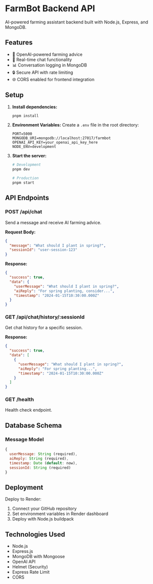 # FarmBot Backend API

AI-powered farming assistant backend built with Node.js, Express, and MongoDB.

## Features

- 🤖 OpenAI-powered farming advice
- 💬 Real-time chat functionality
- 📊 Conversation logging in MongoDB
- 🔒 Secure API with rate limiting
- 🌐 CORS enabled for frontend integration

## Setup

1. **Install dependencies:**
   ```bash
   pnpm install
   ```

2. **Environment Variables:**
   Create a `.env` file in the root directory:
   ```
   PORT=5000
   MONGODB_URI=mongodb://localhost:27017/farmbot
   OPENAI_API_KEY=your_openai_api_key_here
   NODE_ENV=development
   ```

3. **Start the server:**
   ```bash
   # Development
   pnpm dev
   
   # Production
   pnpm start
   ```

## API Endpoints

### POST /api/chat
Send a message and receive AI farming advice.

**Request Body:**
```json
{
  "message": "What should I plant in spring?",
  "sessionId": "user-session-123"
}
```

**Response:**
```json
{
  "success": true,
  "data": {
    "userMessage": "What should I plant in spring?",
    "aiReply": "For spring planting, consider...",
    "timestamp": "2024-01-15T10:30:00.000Z"
  }
}
```

### GET /api/chat/history/:sessionId
Get chat history for a specific session.

**Response:**
```json
{
  "success": true,
  "data": [
    {
      "userMessage": "What should I plant in spring?",
      "aiReply": "For spring planting...",
      "timestamp": "2024-01-15T10:30:00.000Z"
    }
  ]
}
```

### GET /health
Health check endpoint.

## Database Schema

### Message Model
```javascript
{
  userMessage: String (required),
  aiReply: String (required),
  timestamp: Date (default: now),
  sessionId: String (required)
}
```

## Deployment

Deploy to Render:
1. Connect your GitHub repository
2. Set environment variables in Render dashboard
3. Deploy with Node.js buildpack

## Technologies Used

- Node.js
- Express.js
- MongoDB with Mongoose
- OpenAI API
- Helmet (Security)
- Express Rate Limit
- CORS 